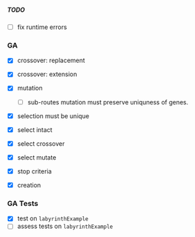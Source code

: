 ##### TODO

- [ ] fix runtime errors

### GA

- [x] crossover: replacement
- [x] crossover: extension

- [x] mutation

  - [ ] sub-routes mutation must preserve uniquness of genes.

- [x] selection must be unique

- [x] select intact
- [x] select crossover
- [x] select mutate

- [x] stop criteria

- [x] creation

### GA Tests

- [x] test on `labyrinthExample`
- [ ] assess tests on `labyrinthExample`
